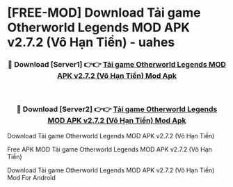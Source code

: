 # [FREE-MOD] Download Tải game Otherworld Legends MOD APK v2.7.2 (Vô Hạn Tiền) - uahes


<div align="center">
<h3>🔴 Download [Server1] 👉👉 <a href="https://apk-comot.site?title=Tải_game_Otherworld_Legends_MOD_APK_v2.7.2_(Vô_Hạn_Tiền)">Tải game Otherworld Legends MOD APK v2.7.2 (Vô Hạn Tiền) Mod Apk</a></h3><br>

<h3>🔴 Download [Server2] 👉👉 <a href="https://apk-comot.site?title=Tải_game_Otherworld_Legends_MOD_APK_v2.7.2_(Vô_Hạn_Tiền)">Tải game Otherworld Legends MOD APK v2.7.2 (Vô Hạn Tiền) Mod Apk</a></h3>
</div>



Download Tải game Otherworld Legends MOD APK v2.7.2 (Vô Hạn Tiền) 

Free APK MOD Tải game Otherworld Legends MOD APK v2.7.2 (Vô Hạn Tiền) 

Download Tải game Otherworld Legends MOD APK v2.7.2 (Vô Hạn Tiền) Mod For Android
